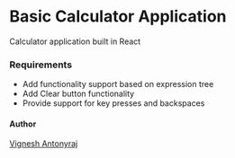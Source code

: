 # Basic Calculator Application

Calculator application built in React

### Requirements

-   Add functionality support based on expression tree
-   Add Clear button functionality
-   Provide support for key presses and backspaces

#### Author

[Vignesh Antonyraj](https://github.com/vignesh-antony)
